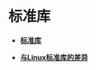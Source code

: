 # 标准库<a name="ZH-CN_TOPIC_0000001111039548"></a>

-   **[标准库](kernel-lite-small-lib-standard.md)**  

-   **[与Linux标准库的差异](kernel-lite-small-lib-differ.md)**  


